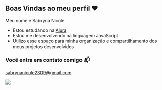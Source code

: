 ## Boas Vindas ao meu perfil ❤️

Meu nome é Sabryna Nicole 

- Estou estudando na [Alura](https://www.alura.com.br)
- Estou me desenvolvendo na linguagem JavaScript
- Utilizo esse espaço para minha organização e compartilhamento dos meus projetos desenvolvidos

### Você entra em contato comigo 📬

sabrynanicole2309@gmail.com



![](https://media.tenor.com/a4ynwUcjlagAAAAM/rosamaria-volleyball.gif)
